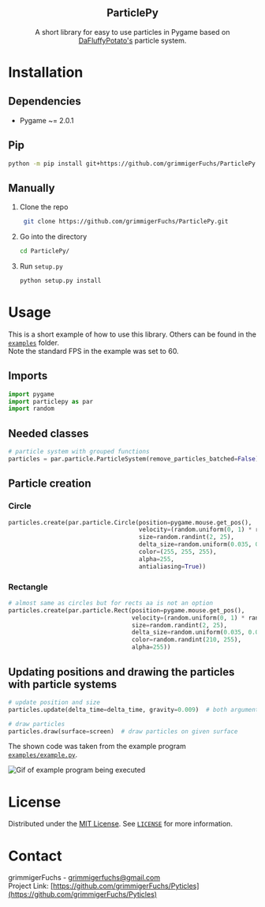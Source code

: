 <p align="center">
   <h2 align="center">ParticlePy</h2>
   <p align="center">
      A short library for easy to use particles in Pygame based on <a href="http://dafluffypotato.com/" target="blank">DaFluffyPotato's</a> particle system.
   </p>
</p>

# Installation

## Dependencies

- Pygame ~= 2.0.1

## Pip

```bash
python -m pip install git+https://github.com/grimmigerFuchs/ParticlePy.git
```

## Manually

1. Clone the repo
   ```bash
    git clone https://github.com/grimmigerFuchs/ParticlePy.git
   ```
2. Go into the directory
   ```bash
   cd ParticlePy/
   ```
3. Run `setup.py`
   ```bash
   python setup.py install
   ```

# Usage

This is a short example of how to use this library. Others can be found in the [`examples`](examples) folder.\
Note the standard FPS in the example was set to 60.

## Imports

```python
import pygame
import particlepy as par
import random
```

## Needed classes

```python
# particle system with grouped functions
particles = par.particle.ParticleSystem(remove_particles_batched=False)  # particle system; argument: no batched removals
```

## Particle creation

### Circle

```python
particles.create(par.particle.Circle(position=pygame.mouse.get_pos(),                                # get mouse pos
                                     velocity=(random.uniform(0, 1) * random.choice((-1, 1)), -3),   # x and y velocity
                                     size=random.randint(2, 25),                                     # size of particles
                                     delta_size=random.uniform(0.035, 0.050),                        # decreases size every frame
                                     color=(255, 255, 255),                                          # rgb
                                     alpha=255,                                                      # optional transparency
                                     antialiasing=True))                                             # aa normally turned off
```

### Rectangle

```python
# almost same as circles but for rects aa is not an option
particles.create(par.particle.Rect(position=pygame.mouse.get_pos(),
                                   velocity=(random.uniform(0, 1) * random.choice((-1, 1)), -3),
                                   size=random.randint(2, 25),
                                   delta_size=random.uniform(0.035, 0.050),
                                   color=random.randint(210, 255),
                                   alpha=255))
```

## Updating positions and drawing the particles with particle systems

```python
# update position and size
particles.update(delta_time=delta_time, gravity=0.009)  # both arguments are optional; gravity pulls particles down

# draw particles
particles.draw(surface=screen)  # draw particles on given surface
```

The shown code was taken from the example program [`examples/example.py`](examples/example.py).

![Gif of example program being executed](https://media.giphy.com/media/961YhKg8e59t0Y9eUu/giphy.gif)

# License

Distributed under the [MIT License](https://choosealicense.com/licenses/mit/). See [`LICENSE`](LICENSE) for more
information.

# Contact

grimmigerFuchs - [grimmigerfuchs@gmail.com](mailto:grimmigerFuchs)\
Project Link: [https://github.com/grimmigerFuchs/Pyticles](https://github.com/grimmigerFuchs/Pyticles)
